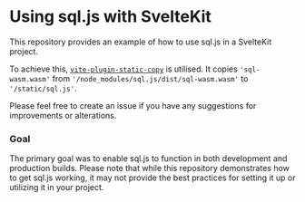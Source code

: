 # Using sql.js with SvelteKit

This repository provides an example of how to use sql.js in a SvelteKit project.

To achieve this, [`vite-plugin-static-copy`](https://www.npmjs.com/package/vite-plugin-static-copy) is utilised. It copies `'sql-wasm.wasm'` from `'/node_modules/sql.js/dist/sql-wasm.wasm'` to `'/static/sql.js'`.

Please feel free to create an issue if you have any suggestions for improvements or alterations.

### Goal

The primary goal was to enable sql.js to function in both development and production builds. Please note that while this repository demonstrates how to get sql.js working, it may not provide the best practices for setting it up or utilizing it in your project.

